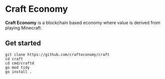 # Craft Economy
**Craft Economy** is a blockchain based economy where value is derived from playing Minecraft.

## Get started

```Shell
git clone https://github.com/crafteconomy/craft
cd craft
cd cmd/craftd
go mod tidy
go install .
```


